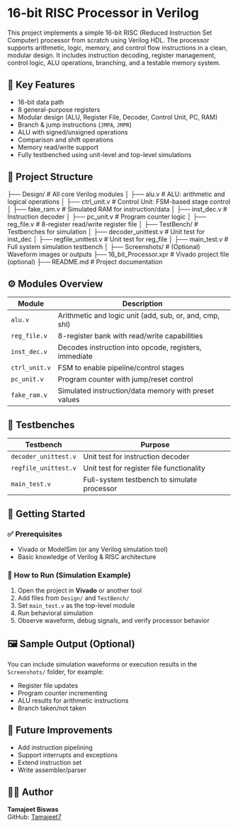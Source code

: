 # 16-bit RISC Processor in Verilog

This project implements a simple 16-bit RISC (Reduced Instruction Set Computer) processor from scratch using Verilog HDL. The processor supports arithmetic, logic, memory, and control flow instructions in a clean, modular design. It includes instruction decoding, register management, control logic, ALU operations, branching, and a testable memory system.

## 🧠 Key Features

- 16-bit data path
- 8 general-purpose registers
- Modular design (ALU, Register File, Decoder, Control Unit, PC, RAM)
- Branch & jump instructions (`JMPA`, `JMPR`)
- ALU with signed/unsigned operations
- Comparison and shift operations
- Memory read/write support
- Fully testbenched using unit-level and top-level simulations

## 📂 Project Structure

├── Design/ # All core Verilog modules
│ ├── alu.v # ALU: arithmetic and logical operations
│ ├── ctrl_unit.v # Control Unit: FSM-based stage control
│ ├── fake_ram.v # Simulated RAM for instruction/data
│ ├── inst_dec.v # Instruction decoder
│ ├── pc_unit.v # Program counter logic
│ ├── reg_file.v # 8-register read/write register file
│
├── TestBench/ # Testbenches for simulation
│ ├── decoder_unittest.v # Unit test for inst_dec
│ ├── regfile_unittest.v # Unit test for reg_file
│ ├── main_test.v # Full system simulation testbench
│
├── Screenshots/ # (Optional) Waveform images or outputs
├── 16_bit_Processor.xpr # Vivado project file (optional)
├── README.md # Project documentation


## ⚙️ Modules Overview

| Module        | Description                                              |
|---------------|----------------------------------------------------------|
| `alu.v`       | Arithmetic and logic unit (add, sub, or, and, cmp, shl)  |
| `reg_file.v`  | 8-register bank with read/write capabilities             |
| `inst_dec.v`  | Decodes instruction into opcode, registers, immediate    |
| `ctrl_unit.v` | FSM to enable pipeline/control stages                    |
| `pc_unit.v`   | Program counter with jump/reset control                  |
| `fake_ram.v`  | Simulated instruction/data memory with preset values     |

## 🧪 Testbenches

| Testbench                | Purpose                                       |
|--------------------------|-----------------------------------------------|
| `decoder_unittest.v`     | Unit test for instruction decoder             |
| `regfile_unittest.v`     | Unit test for register file functionality     |
| `main_test.v`            | Full-system testbench to simulate processor   |

## 🚀 Getting Started

### ✅ Prerequisites

- Vivado or ModelSim (or any Verilog simulation tool)
- Basic knowledge of Verilog & RISC architecture

### 🔧 How to Run (Simulation Example)

1. Open the project in **Vivado** or another tool
2. Add files from `Design/` and `TestBench/`
3. Set `main_test.v` as the top-level module
4. Run behavioral simulation
5. Observe waveform, debug signals, and verify processor behavior

## 🖼️ Sample Output (Optional)

You can include simulation waveforms or execution results in the `Screenshots/` folder, for example:
- Register file updates
- Program counter incrementing
- ALU results for arithmetic instructions
- Branch taken/not taken

## 📌 Future Improvements

- Add instruction pipelining
- Support interrupts and exceptions
- Extend instruction set
- Write assembler/parser

## 🧑‍💻 Author

**Tamajeet Biswas**  
GitHub: [Tamajeet7](https://github.com/Tamajeet7)
